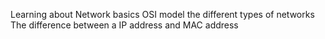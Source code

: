 Learning about Network basics
OSI model 
the different types of networks
The difference between a IP address and MAC address
